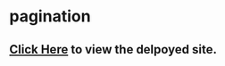 # pagination

## [Click Here](https://relaxed-mcclintock-52cbb6.netlify.app) to view the delpoyed site.
